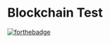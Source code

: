 # Blockchain Test
[![forthebadge](https://forthebadge.com/images/badges/gluten-free.svg)](https://forthebadge.com)
